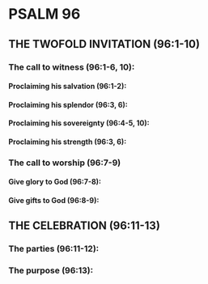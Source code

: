 ---
---
# PSALM 96 
## THE TWOFOLD INVITATION (96:1-10) 
###  The call to witness (96:1-6, 10): 
####  Proclaiming his salvation (96:1-2): 
####  Proclaiming his splendor (96:3, 6): 
####  Proclaiming his sovereignty (96:4-5, 10): 
####  Proclaiming his strength (96:3, 6): 
###  The call to worship (96:7-9) 
####  Give glory to God (96:7-8): 
####  Give gifts to God (96:8-9): 
## THE CELEBRATION (96:11-13) 
###  The parties (96:11-12): 
###  The purpose (96:13): 
